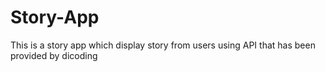 # Story-App
This is a story app which display story from users using API that has been provided by dicoding
